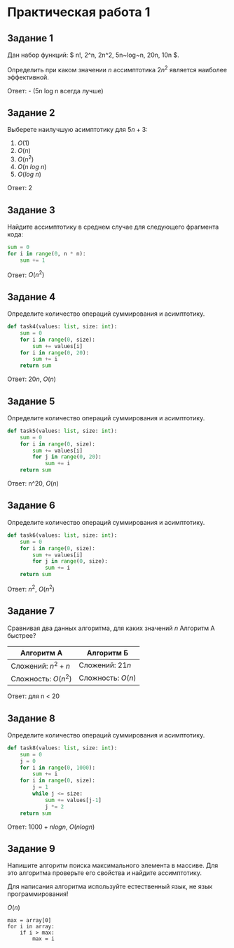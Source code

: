 # Практическая работа 1

## Задание 1

Дан набор функций: $
n!, 2^n, 2n^2, 5n~log~n, 20n, 10n
$.

Определить при каком значении $n$ ассимптотика $2n^2$ является наиболее эффективной.

Ответ: - (5n log n всегда лучше)

## Задание 2
Выберете наилучшую асимптотику для $5n+3$:
1. $O(1)$
1. $O(n)$
1. $O(n^2)$
1. $O(n~log~n)$
1. $O(log~n)$

Ответ: 2

## Задание 3

Найдите ассимптотику в среднем случае для следующего фрагмента кода:

```python
sum = 0
for i in range(0, n * n):
    sum += 1
```

Ответ: $O(n^2)$

## Задание 4

Определите количество операций суммирования и асимптотику.

```python
def task4(values: list, size: int):
    sum = 0
    for i in range(0, size):
        sum += values[i]
    for i in range(0, 20):
        sum += i
    return sum
```

Ответ: $20n$, $O(n)$

## Задание 5

Определите количество операций суммирования и асимптотику.

```python
def task5(values: list, size: int):
    sum = 0
    for i in range(0, size):
        sum += values[i]
        for j in range(0, 20):
            sum += i
    return sum
```

Ответ: n^20, $O(n)$

## Задание 6

Определите количество операций суммирования и асимптотику.

```python
def task6(values: list, size: int):
    sum = 0
    for i in range(0, size):
        sum += values[i]
        for j in range(0, size):
            sum += i
    return sum
```

Ответ: $n^2$, $O(n^2)$

## Задание 7

Сравнивая два данных алгоритма, для каких значений $n$ Алгоритм А быстрее?

Алгоритм А | Алгоритм Б
---|---
Сложений: $n^2+n$ | Сложений: $21n$
Сложность: $O(n^2)$| Сложность: $O(n)$

Ответ: для n < 20

## Задание 8

Определите количество операций суммирования и асимптотику.

```python
def task8(values: list, size: int):
    sum = 0
    j = 0
    for i in range(0, 1000):
        sum += i
    for i in range(0, size):
        j = 1
        while j <= size:
            sum += values[j-1]
            j *= 2
    return sum
```

Ответ: $1000+n log n$, $O(nlogn)$

## Задание 9

Напишите алгоритм поиска максимального элемента в массиве. Для это алгоритма проверьте его свойства и найдите ассимптотику. 

Для написания алгоритма используйте естественный язык, не язык программирования!

$O(n)$
    
    max = array[0]
    for i in array:
        if i > max:
            max = i
